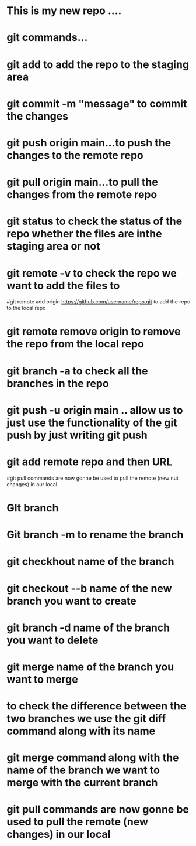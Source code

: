 # This is my new repo ....

# git commands...

# git add to add the repo to the staging area

# git commit -m "message" to commit the changes

# git push origin main...to push the changes to the remote repo

# git pull origin main...to pull the changes from the remote repo

# git status to check the status of the repo whether the files are inthe staging area or not


# git remote -v to check the repo we want to add the files to 

#git remote add origin https://github.com/username/repo.git to add the repo to the local repo

# git remote remove origin to remove the repo from the local repo


# git branch -a to check all the branches in the repo


# git push -u origin main .. allow us to just use the functionality of the git push by just writing git push


# git add remote repo and then URL



#git pull commands are  now gonne be used to pull the remote (new nut changes) in our local

# GIt branch

# Git branch -m to rename the branch

# git checkhout name of the branch

# git checkout --b name of the new branch you want to create

# git branch -d name of the branch you want to delete


# git merge name of the branch you want to merge



# to check the difference between the two branches we use the git diff command along with its name

# git merge command along with the name of the branch we want to merge with the current branch


# git pull commands are  now gonne be used to pull the remote (new changes) in our local


